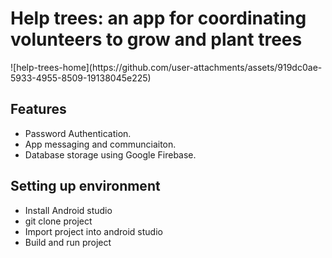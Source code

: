 <h1>Help trees: an app for coordinating volunteers to grow and plant trees</h1>
![help-trees-home](https://github.com/user-attachments/assets/919dc0ae-5933-4955-8509-19138045e225)
<h2>Features</h2>
<ul>
  <li>Password Authentication.</li>
  <li>App messaging and communciaiton.</li>
  <li>Database storage using Google Firebase.</li>
</ul>
<h2>Setting up environment</h2>
<ul>
  <li>Install Android studio</li>
  <li>git clone project</li>
  <li>Import project into android studio</li>
  <li>Build and run project</li>
</ul>

